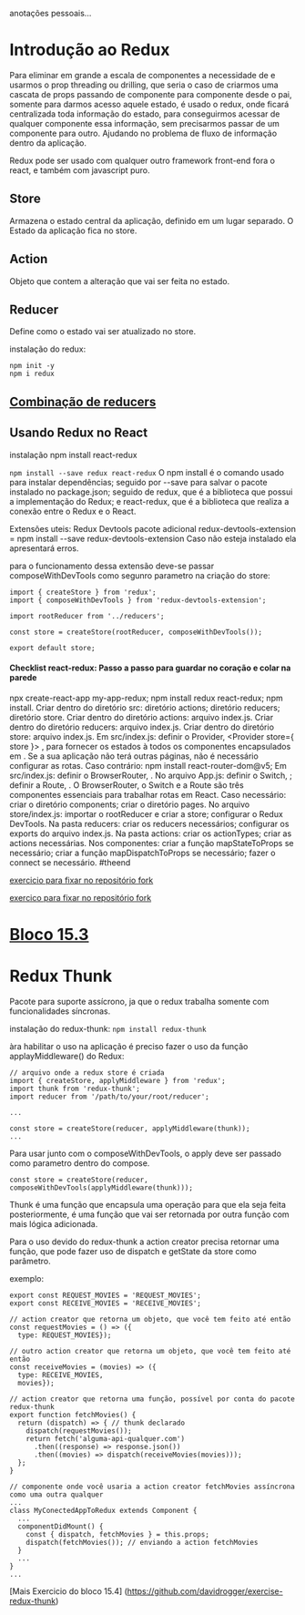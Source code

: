 anotações pessoais...

# Introdução ao Redux

Para eliminar em grande a escala de componentes a necessidade de e usarmos o prop threading ou drilling, que seria o caso de criarmos uma cascata de props passando de componente para componente desde o pai, somente para darmos acesso aquele estado, é usado o redux, onde ficará centralizada toda informação do estado, para conseguirmos acessar de qualquer componente essa informação, sem precisarmos passar de um componente para outro. Ajudando no problema de fluxo de informação dentro da aplicação.

Redux pode ser usado com qualquer outro framework front-end fora o react, e também com javascript puro.

## Store

Armazena o estado central da aplicação, definido em um lugar separado.
O Estado da aplicação fica no store.

## Action
Objeto que contem a alteração que vai ser feita no estado.

## Reducer
Define como o estado vai ser atualizado no store.

instalação do redux:
```
npm init -y
npm i redux
```

## [Combinação de reducers](https://redux.js.org/api/combinereducers/)

## Usando Redux no React

instalação npm install react-redux

`npm install --save redux react-redux`
O npm install é o comando usado para instalar dependências; seguido por --save para salvar o pacote instalado no package.json; seguido de redux, que é a biblioteca que possui a implementação do Redux; e react-redux, que é a biblioteca que realiza a conexão entre o Redux e o React.

Extensões uteis:
Redux Devtools
pacote adicional redux-devtools-extension = npm install --save redux-devtools-extension
Caso não esteja instalado ela apresentará erros.

para o funcionamento dessa extensão deve-se passar composeWithDevTools como segunro parametro na criação do store:

```
import { createStore } from 'redux';
import { composeWithDevTools } from 'redux-devtools-extension';

import rootReducer from '../reducers';

const store = createStore(rootReducer, composeWithDevTools());

export default store;
```



#### Checklist react-redux: Passo a passo para guardar no coração e colar na parede

npx create-react-app my-app-redux;
npm install redux react-redux;
npm install.
Criar dentro do diretório src:
diretório actions;
diretório reducers;
diretório store.
Criar dentro do diretório actions:
arquivo index.js.
Criar dentro do diretório reducers:
arquivo index.js.
Criar dentro do diretório store:
arquivo index.js.
Em src/index.js:
definir o Provider, <Provider store={ store }> , para fornecer os estados à todos os componentes encapsulados em <App /> .
Se a sua aplicação não terá outras páginas, não é necessário configurar as rotas. Caso contrário:
npm install react-router-dom@v5;
Em src/index.js:
definir o BrowserRouter, <BrowserRouter> .
No arquivo App.js:
definir o Switch, <Switch> ;
definir a Route, <Route> .
O BrowserRouter, o Switch e a Route são três componentes essenciais para trabalhar rotas em React.
Caso necessário:
criar o diretório components;
criar o diretório pages.
No arquivo store/index.js:
importar o rootReducer e criar a store;
configurar o Redux DevTools.
Na pasta reducers:
criar os reducers necessários;
configurar os exports do arquivo index.js.
Na pasta actions:
criar os actionTypes;
criar as actions necessárias.
Nos componentes:
criar a função mapStateToProps se necessário;
criar a função mapDispatchToProps se necessário;
fazer o connect se necessário.
#theend


[exercicio para fixar no repositório fork](https://github.com/davidrogger/exercises-redux-step-by-step)

[exercico para fixar no repositório fork](https://github.com/davidrogger/exercise-react-with-redux-intro)

# [Bloco 15.3](https://github.com/davidrogger/exercise-forms-redux)

# Redux Thunk

Pacote para suporte assícrono, ja que o redux trabalha somente com funcionalidades síncronas.

instalação do redux-thunk: `npm install redux-thunk`

àra habilitar o uso na aplicação é preciso fazer o uso da função applayMiddleware() do Redux:

```
// arquivo onde a redux store é criada
import { createStore, applyMiddleware } from 'redux';
import thunk from 'redux-thunk';
import reducer from '/path/to/your/root/reducer';

...

const store = createStore(reducer, applyMiddleware(thunk));
...
```

Para usar junto com o composeWithDevTools, o apply deve ser passado como parametro dentro do compose.

`const store = createStore(reducer, composeWithDevTools(applyMiddleware(thunk)));`

Thunk é uma função que encapsula uma operação para que ela seja feita posteriormente, é uma função que vai ser retornada por outra função com mais lógica adicionada.

Para o uso devido do redux-thunk a action creator precisa retornar uma função, que pode fazer uso de dispatch e getState da store como parâmetro.

exemplo:
```
export const REQUEST_MOVIES = 'REQUEST_MOVIES';
export const RECEIVE_MOVIES = 'RECEIVE_MOVIES';

// action creator que retorna um objeto, que você tem feito até então
const requestMovies = () => ({
  type: REQUEST_MOVIES});

// outro action creator que retorna um objeto, que você tem feito até então
const receiveMovies = (movies) => ({
  type: RECEIVE_MOVIES,
  movies});

// action creator que retorna uma função, possível por conta do pacote redux-thunk
export function fetchMovies() {
  return (dispatch) => { // thunk declarado
    dispatch(requestMovies());
    return fetch('alguma-api-qualquer.com')
      .then((response) => response.json())
      .then((movies) => dispatch(receiveMovies(movies)));
  };
}

// componente onde você usaria a action creator fetchMovies assíncrona como uma outra qualquer
...
class MyConectedAppToRedux extends Component {
  ...
  componentDidMount() {
    const { dispatch, fetchMovies } = this.props;
    dispatch(fetchMovies()); // enviando a action fetchMovies
  }
  ...
}
...

```

[Mais Exercicio do bloco 15.4] (https://github.com/davidrogger/exercise-redux-thunk)
